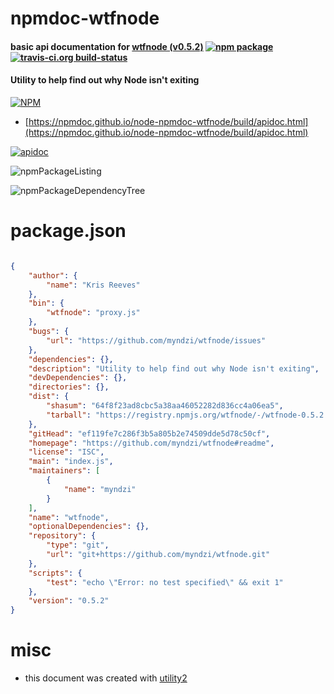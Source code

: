 # npmdoc-wtfnode

#### basic api documentation for  [wtfnode (v0.5.2)](https://github.com/myndzi/wtfnode#readme)  [![npm package](https://img.shields.io/npm/v/npmdoc-wtfnode.svg?style=flat-square)](https://www.npmjs.org/package/npmdoc-wtfnode) [![travis-ci.org build-status](https://api.travis-ci.org/npmdoc/node-npmdoc-wtfnode.svg)](https://travis-ci.org/npmdoc/node-npmdoc-wtfnode)

#### Utility to help find out why Node isn't exiting

[![NPM](https://nodei.co/npm/wtfnode.png?downloads=true&downloadRank=true&stars=true)](https://www.npmjs.com/package/wtfnode)

- [https://npmdoc.github.io/node-npmdoc-wtfnode/build/apidoc.html](https://npmdoc.github.io/node-npmdoc-wtfnode/build/apidoc.html)

[![apidoc](https://npmdoc.github.io/node-npmdoc-wtfnode/build/screenCapture.buildCi.browser.%252Ftmp%252Fbuild%252Fapidoc.html.png)](https://npmdoc.github.io/node-npmdoc-wtfnode/build/apidoc.html)

![npmPackageListing](https://npmdoc.github.io/node-npmdoc-wtfnode/build/screenCapture.npmPackageListing.svg)

![npmPackageDependencyTree](https://npmdoc.github.io/node-npmdoc-wtfnode/build/screenCapture.npmPackageDependencyTree.svg)



# package.json

```json

{
    "author": {
        "name": "Kris Reeves"
    },
    "bin": {
        "wtfnode": "proxy.js"
    },
    "bugs": {
        "url": "https://github.com/myndzi/wtfnode/issues"
    },
    "dependencies": {},
    "description": "Utility to help find out why Node isn't exiting",
    "devDependencies": {},
    "directories": {},
    "dist": {
        "shasum": "64f8f23ad8cbc5a38aa46052282d836cc4a06ea5",
        "tarball": "https://registry.npmjs.org/wtfnode/-/wtfnode-0.5.2.tgz"
    },
    "gitHead": "ef119fe7c286f3b5a805b2e74509dde5d78c50cf",
    "homepage": "https://github.com/myndzi/wtfnode#readme",
    "license": "ISC",
    "main": "index.js",
    "maintainers": [
        {
            "name": "myndzi"
        }
    ],
    "name": "wtfnode",
    "optionalDependencies": {},
    "repository": {
        "type": "git",
        "url": "git+https://github.com/myndzi/wtfnode.git"
    },
    "scripts": {
        "test": "echo \"Error: no test specified\" && exit 1"
    },
    "version": "0.5.2"
}
```



# misc
- this document was created with [utility2](https://github.com/kaizhu256/node-utility2)
